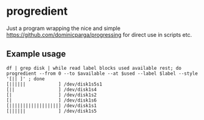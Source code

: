 # progredient

Just a program wrapping the nice and simple https://github.com/dominicparga/progressing for direct use in scripts etc.

## Example usage

```shell
df | grep disk | while read label blocks used available rest; do progredient --from 0 --to $available --at $used --label $label --style '[|| ]' ; done
[||||||            ] /dev/disk1s5s1
[||                ] /dev/disk1s4
[|                 ] /dev/disk1s2
[|                 ] /dev/disk1s6
[||||||||||||||||||] /dev/disk1s1
[||||||            ] /dev/disk1s5
```
